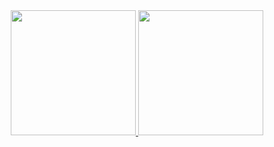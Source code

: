 <div align="center">
  <a href="https://github.com/cesarvargasjr">
  <img height="200em" src="https://github-readme-stats.vercel.app/api?username=cesarvargasjr&show_icons=true&theme=github_dark&include_all_commits=true&count_private=true"/>
  <img height="200em" src="https://github-readme-stats.vercel.app/api/top-langs/?username=cesarvargasjr&layout=compact&langs_count=7&theme=github_dark"/>
</div>
